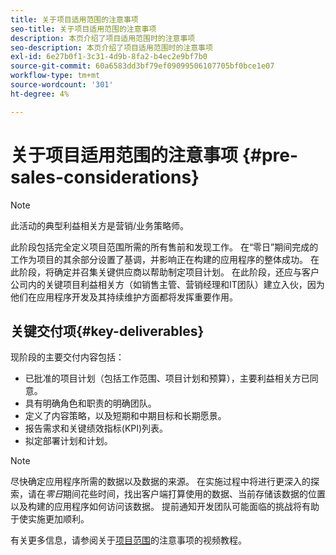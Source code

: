 ```yaml
---
title: 关于项目适用范围的注意事项
seo-title: 关于项目适用范围的注意事项
description: 本页介绍了项目适用范围时的注意事项
seo-description: 本页介绍了项目适用范围时的注意事项
exl-id: 6e27b0f1-3c31-4d9b-8fa2-b4ec2e9bf7b0
source-git-commit: 60a6583dd3bf79ef09099506107705bf0bce1e07
workflow-type: tm+mt
source-wordcount: '301'
ht-degree: 4%

---
```


# 关于项目适用范围的注意事项 {#pre-sales-considerations}

>[!NOTE]
>此活动的典型利益相关方是营销/业务策略师。

此阶段包括完全定义项目范围所需的所有售前和发现工作。 在“零日”期间完成的工作为项目的其余部分设置了基调，并影响正在构建的应用程序的整体成功。
在此阶段，将确定并召集关键供应商以帮助制定项目计划。 在此阶段，还应与客户公司内的关键项目利益相关方（如销售主管、营销经理和IT团队）建立入伙，因为他们在应用程序开发及其持续维护方面都将发挥重要作用。

## 关键交付项{#key-deliverables}

现阶段的主要交付内容包括：

* 已批准的项目计划（包括工作范围、项目计划和预算），主要利益相关方已同意。
* 具有明确角色和职责的明确团队。
* 定义了内容策略，以及短期和中期目标和长期愿景。
* 报告需求和关键绩效指标(KPI)列表。
* 拟定部署计划和计划。

>[!NOTE]
>
>尽快确定应用程序所需的数据以及数据的来源。 在实施过程中将进行更深入的探索，请在&#x200B;*零日*&#x200B;期间花些时间，找出客户端打算使用的数据、当前存储该数据的位置以及构建的应用程序如何访问该数据。 提前通知开发团队可能面临的挑战将有助于使实施更加顺利。

有关更多信息，请参阅关于[项目范围](https://helpx.adobe.com/experience-manager/6-5/screens/using/project-considerations.html)的注意事项的视频教程。
